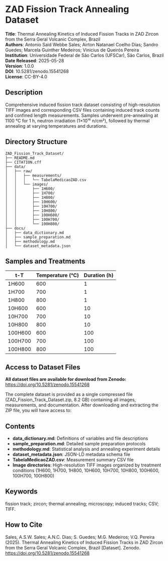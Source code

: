 # ZAD Fission Track Annealing Dataset

**Title**: Thermal Annealing Kinetics of Induced Fission Tracks in ZAD Zircon from the Serra Geral Volcanic Complex, Brazil  
**Authors**: Antonio Said Webbe Sales; Airton Natanael Coelho Dias; Sandro Guedes; Marcela Guinther Medeiros; Vinicius de Queirós Pereira  
**Institution**: Universidade Federal de São Carlos (UFSCar), São Carlos, Brazil  
**Date Released**: 2025-05-28  
**Version**: 1.0.0  
**DOI**: 10.5281/zenodo.15541268  
**License**: CC-BY-4.0

## Description
Comprehensive induced fission track dataset consisting of high-resolution TIFF images and corresponding CSV files containing induced track counts and confined length measurements. Samples underwent pre-annealing at 1100 °C for 1 h, neutron irradiation (1×10¹⁵ n/cm²), followed by thermal annealing at varying temperatures and durations.

## Directory Structure
```
ZAD_Fission_Track_Dataset/
├── README.md
├── CITATION.cff
├── data/
│   ├── raw/
│   │   ├── measurements/
│   │   │   └── TabelaMedicaoZAD.csv
│   │   └── images/
│   │       ├── 1H600/
│   │       ├── 1H700/
│   │       ├── 1H800/
│   │       ├── 10H600/
│   │       ├── 10H700/
│   │       ├── 10H800/
│   │       ├── 100H600/
│   │       ├── 100H700/
│   │       └── 100H800/
├── docs/
│   ├── data_dictionary.md
│   ├── sample_preparation.md
│   ├── methodology.md
│   └── dataset_metadata.json
```

## Samples and Treatments
| t-T     | Temperature (°C) | Duration (h) |
|---------|------------------|--------------|
| 1H600   | 600              | 1            |
| 1H700   | 700              | 1            |
| 1H800   | 800              | 1            |
| 10H600  | 600              | 10           |
| 10H700  | 700              | 10           |
| 10H800  | 800              | 10           |
| 100H600 | 600              | 100          |
| 100H700 | 700              | 100          |
| 100H800 | 800              | 100          |

## Access to Dataset Files

**All dataset files are available for download from Zenodo:** https://doi.org/10.5281/zenodo.15541268

The complete dataset is provided as a single compressed file (ZAD_Fission_Track_Dataset.zip, 8.2 GB) containing all images, measurements, and documentation. After downloading and extracting the ZIP file, you will have access to:

## Contents
- **data_dictionary.md**: Definitions of variables and file descriptions
- **sample_preparation.md**: Detailed sample preparation protocols
- **methodology.md**: Statistical analysis and annealing experiment details
- **dataset_metadata.json**: JSON-LD metadata schema file
- **TabelaMedicaoZAD.csv**: Measurement summary CSV file
- **Image directories**: High-resolution TIFF images organized by treatment conditions (1H600, 1H700, 1H800, 10H600, 10H700, 10H800, 100H600, 100H700, 100H800)

## Keywords
fission track; zircon; thermal annealing; microscopy; induced tracks; CSV; TIFF.

## How to Cite
Sales, A.S.W. Sales; A.N.C. Dias; S. Guedes; M.G. Medeiros; V.Q. Pereira (2025). Thermal Annealing Kinetics of Induced Fission Tracks in ZAD Zircon from the Serra Geral Volcanic Complex, Brazil [Dataset]. Zenodo. https://doi.org/10.5281/zenodo.15541268
